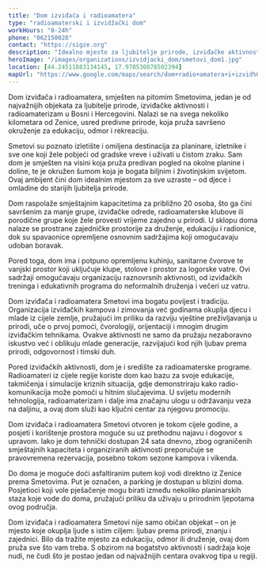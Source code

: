 ```yaml
---
title: "Dom izviđača i radioamatera"
type: "radioamaterski i izvidžački dom"
workHours: "0-24h"
phone: "062150028"
contact: "https://sigze.org"
description: "Idealno mjesto za ljubitelje prirode, izviđačke aktivnosti i edukacije, smješteno u srcu predivnih Smetova."
heroImage: "/images/organizations/izvidjacki_dom/smetovi_dom1.jpg"
location: [44.24511883134145, 17.978530878502394]
mapUrl: "https://www.google.com/maps/search/dom+radio+amatera+i+izvid%C5%BEa%C4%8Da+smetovi/@44.2451282,17.9783954,68m/data=!3m1!1e3?entry=ttu&g_ep=EgoyMDI1MDExNS4wIKXMDSoASAFQAw%3D%3D"
---
```



Dom izviđača i radioamatera, smješten na pitomim Smetovima, jedan je od najvažnijih objekata za ljubitelje prirode, izviđačke aktivnosti i radioamaterizam u Bosni i Hercegovini. Nalazi se na svega nekoliko kilometara od Zenice, usred predivne prirode, koja pruža savršeno okruženje za edukaciju, odmor i rekreaciju.

Smetovi su poznato izletište i omiljena destinacija za planinare, izletnike i sve one koji žele pobjeći od gradske vreve i uživati u čistom zraku. Sam dom je smješten na visini koja pruža predivan pogled na okolne planine i doline, te je okružen šumom koja je bogata biljnim i životinjskim svijetom. Ovaj ambijent čini dom idealnim mjestom za sve uzraste – od djece i omladine do starijih ljubitelja prirode.

Dom raspolaže smještajnim kapacitetima za približno 20 osoba, što ga čini savršenim za manje grupe, izviđačke odrede, radioamaterske klubove ili porodične grupe koje žele provesti vrijeme zajedno u prirodi. U sklopu doma nalaze se prostrane zajedničke prostorije za druženje, edukaciju i radionice, dok su spavaonice opremljene osnovnim sadržajima koji omogućavaju udoban boravak.

Pored toga, dom ima i potpuno opremljenu kuhinju, sanitarne čvorove te vanjski prostor koji uključuje klupe, stolove i prostor za logorske vatre. Ovi sadržaji omogućavaju organizaciju raznovrsnih aktivnosti, od izviđačkih treninga i edukativnih programa do neformalnih druženja i večeri uz vatru.

Dom izviđača i radioamatera Smetovi ima bogatu povijest i tradiciju. Organizacija izviđačkih kampova i zimovanja već godinama okuplja djecu i mlade iz cijele zemlje, pružajući im priliku da razviju vještine preživljavanja u prirodi, uče o prvoj pomoći, čvorologiji, orijentaciji i mnogim drugim izviđačkim tehnikama. Ovakve aktivnosti ne samo da pružaju nezaboravno iskustvo već i oblikuju mlade generacije, razvijajući kod njih ljubav prema prirodi, odgovornost i timski duh.

Pored izviđačkih aktivnosti, dom je i središte za radioamaterske programe. Radioamateri iz cijele regije koriste dom kao bazu za svoje edukacije, takmičenja i simulacije kriznih situacija, gdje demonstriraju kako radio-komunikacija može pomoći u hitnim slučajevima. U svijetu modernih tehnologija, radioamaterizam i dalje ima značajnu ulogu u održavanju veza na daljinu, a ovaj dom služi kao ključni centar za njegovu promociju.

Dom izviđača i radioamatera Smetovi otvoren je tokom cijele godine, a posjeti i korištenje prostora moguće su uz prethodnu najavu i dogovor s upravom. Iako je dom tehnički dostupan 24 sata dnevno, zbog ograničenih smještajnih kapaciteta i organiziranih aktivnosti preporučuje se pravovremena rezervacija, posebno tokom sezone kampova i vikenda.

Do doma je moguće doći asfaltiranim putem koji vodi direktno iz Zenice prema Smetovima. Put je označen, a parking je dostupan u blizini doma. Posjetioci koji vole pješačenje mogu birati između nekoliko planinarskih staza koje vode do doma, pružajući priliku da uživaju u prirodnim ljepotama ovog područja.

Dom izviđača i radioamatera Smetovi nije samo običan objekat – on je mjesto koje okuplja ljude s istim ciljem: ljubav prema prirodi, znanju i zajednici. Bilo da tražite mjesto za edukaciju, odmor ili druženje, ovaj dom pruža sve što vam treba. S obzirom na bogatstvo aktivnosti i sadržaja koje nudi, ne čudi što je postao jedan od najvažnijih centara ovakvog tipa u regiji.